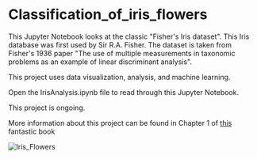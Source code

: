 # Classification_of_iris_flowers
This Jupyter Notebook looks at the classic "Fisher's Iris dataset". This Iris database was first used by Sir R.A. Fisher. The dataset is taken from Fisher's 1936 paper "The use of multiple measurements in taxonomic problems as an example of linear discriminant analysis".

This project uses data visualization, analysis, and machine learning.

Open the IrisAnalysis.ipynb file to read through this Jupyter Notebook.

This project is ongoing.

More information about this project can be found in Chapter 1 of [this](https://www.oreilly.com/library/view/introduction-to-machine/9781449369880/) fantastic book  

![Iris_Flowers](https://upload.wikimedia.org/wikipedia/commons/a/ad/Iris_persica_%28Sowerby%29.jpg)